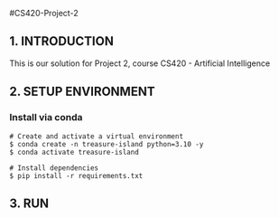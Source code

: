 #CS420-Project-2
## 1. INTRODUCTION
This is our solution for Project 2, course CS420 - Artificial Intelligence
## 2. SETUP ENVIRONMENT
### Install via conda
```
# Create and activate a virtual environment
$ conda create -n treasure-island python=3.10 -y
$ conda activate treasure-island

# Install dependencies
$ pip install -r requirements.txt
```
## 3. RUN
